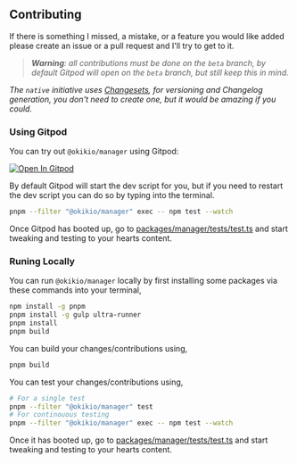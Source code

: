 
## Contributing

If there is something I missed, a mistake, or a feature you would like added please create an issue or a pull request and I'll try to get to it.

> _**Warning**: all contributions must be done on the `beta` branch, by default Gitpod will open on the `beta` branch, but still keep this in mind._

*The `native` initiative uses [Changesets](https://github.com/atlassian/changesets/blob/main/docs/intro-to-using-changesets.md#adding-changesets), for versioning and Changelog generation, you don't need to create one, but it would be amazing if you could.*

### Using Gitpod

You can try out `@okikio/manager` using Gitpod:

[![Open In Gitpod](https://gitpod.io/button/open-in-gitpod.svg)](https://gitpod.io/#https://github.com/okikio/native/blob/beta/packages/manager/README.md)

By default Gitpod will start the dev script for you, but if you need to restart the dev script you can do so by typing into the terminal.

```bash
pnpm --filter "@okikio/manager" exec -- npm test --watch
```

Once Gitpod has booted up, go to [packages/manager/tests/test.ts](../../packages/manager/tests/test.ts) and start tweaking and testing to your hearts content.

### Runing Locally

You can run `@okikio/manager` locally by first installing some packages via these commands into your terminal,

```bash
npm install -g pnpm
pnpm install -g gulp ultra-runner
pnpm install
pnpm build
```

You can build your changes/contributions using,

```bash
pnpm build
```

You can test your changes/contributions using,

```bash
# For a single test
pnpm --filter "@okikio/manager" test 
# For continouous testing
pnpm --filter "@okikio/manager" exec -- npm test --watch
```

Once it has booted up, go to [packages/manager/tests/test.ts](../../packages/manager/tests/test.ts) and start tweaking and testing to your hearts content.
